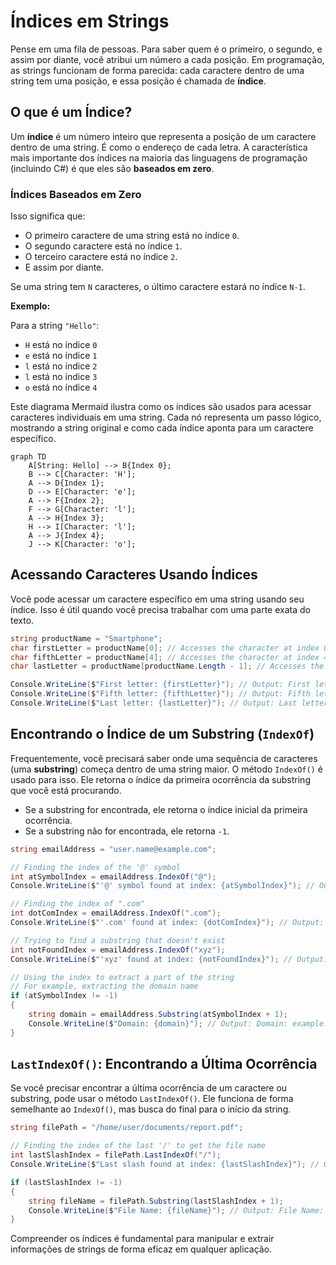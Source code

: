 # Índices em Strings

Pense em uma fila de pessoas. Para saber quem é o primeiro, o segundo, e assim por diante, você atribui um número a cada posição. Em programação, as strings funcionam de forma parecida: cada caractere dentro de uma string tem uma posição, e essa posição é chamada de **índice**.

## O que é um Índice?

Um **índice** é um número inteiro que representa a posição de um caractere dentro de uma string. É como o endereço de cada letra. A característica mais importante dos índices na maioria das linguagens de programação (incluindo C#) é que eles são **baseados em zero**.

### Índices Baseados em Zero

Isso significa que:
*   O primeiro caractere de uma string está no índice `0`.
*   O segundo caractere está no índice `1`.
*   O terceiro caractere está no índice `2`.
*   E assim por diante.

Se uma string tem `N` caracteres, o último caractere estará no índice `N-1`.

**Exemplo:**

Para a string `"Hello"`:
*   `H` está no índice `0`
*   `e` está no índice `1`
*   `l` está no índice `2`
*   `l` está no índice `3`
*   `o` está no índice `4`


Este diagrama Mermaid ilustra como os índices são usados para acessar caracteres individuais em uma string. Cada nó representa um passo lógico, mostrando a string original e como cada índice aponta para um caractere específico.

```mermaid
graph TD
    A[String: Hello] --> B{Index 0};
    B --> C[Character: 'H'];
    A --> D{Index 1};
    D --> E[Character: 'e'];
    A --> F{Index 2};
    F --> G[Character: 'l'];
    A --> H{Index 3};
    H --> I[Character: 'l'];
    A --> J{Index 4};
    J --> K[Character: 'o'];
```

## Acessando Caracteres Usando Índices

Você pode acessar um caractere específico em uma string usando seu índice. Isso é útil quando você precisa trabalhar com uma parte exata do texto.

```csharp
string productName = "Smartphone";
char firstLetter = productName[0]; // Accesses the character at index 0 (S)
char fifthLetter = productName[4]; // Accesses the character at index 4 (t)
char lastLetter = productName[productName.Length - 1]; // Accesses the last character (e)

Console.WriteLine($"First letter: {firstLetter}"); // Output: First letter: S
Console.WriteLine($"Fifth letter: {fifthLetter}"); // Output: Fifth letter: t
Console.WriteLine($"Last letter: {lastLetter}"); // Output: Last letter: e
```

## Encontrando o Índice de um Substring (`IndexOf`)

Frequentemente, você precisará saber onde uma sequência de caracteres (uma **substring**) começa dentro de uma string maior. O método `IndexOf()` é usado para isso. Ele retorna o índice da primeira ocorrência da substring que você está procurando.

*   Se a substring for encontrada, ele retorna o índice inicial da primeira ocorrência.
*   Se a substring não for encontrada, ele retorna `-1`.

```csharp
string emailAddress = "user.name@example.com";

// Finding the index of the '@' symbol
int atSymbolIndex = emailAddress.IndexOf("@");
Console.WriteLine($"'@' symbol found at index: {atSymbolIndex}"); // Output: '@' symbol found at index: 9

// Finding the index of ".com"
int dotComIndex = emailAddress.IndexOf(".com");
Console.WriteLine($"'.com' found at index: {dotComIndex}"); // Output: '.com' found at index: 16

// Trying to find a substring that doesn't exist
int notFoundIndex = emailAddress.IndexOf("xyz");
Console.WriteLine($"'xyz' found at index: {notFoundIndex}"); // Output: 'xyz' found at index: -1

// Using the index to extract a part of the string
// For example, extracting the domain name
if (atSymbolIndex != -1)
{
    string domain = emailAddress.Substring(atSymbolIndex + 1);
    Console.WriteLine($"Domain: {domain}"); // Output: Domain: example.com
}
```

## `LastIndexOf()`: Encontrando a Última Ocorrência

Se você precisar encontrar a última ocorrência de um caractere ou substring, pode usar o método `LastIndexOf()`. Ele funciona de forma semelhante ao `IndexOf()`, mas busca do final para o início da string.

```csharp
string filePath = "/home/user/documents/report.pdf";

// Finding the index of the last '/' to get the file name
int lastSlashIndex = filePath.LastIndexOf("/");
Console.WriteLine($"Last slash found at index: {lastSlashIndex}"); // Output: Last slash found at index: 20

if (lastSlashIndex != -1)
{
    string fileName = filePath.Substring(lastSlashIndex + 1);
    Console.WriteLine($"File Name: {fileName}"); // Output: File Name: report.pdf
}
```

Compreender os índices é fundamental para manipular e extrair informações de strings de forma eficaz em qualquer aplicação.